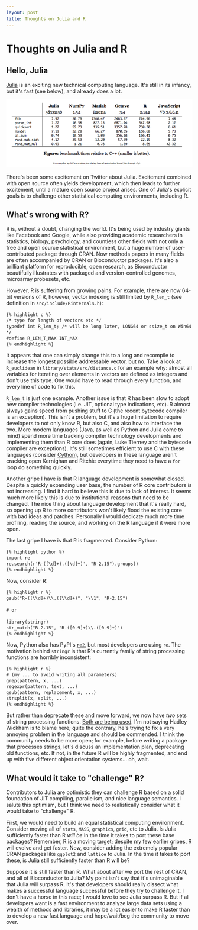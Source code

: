 ```yaml
---
layout: post
title: Thoughts on Julia and R
---
```


# Thoughts on Julia and R

## Hello, Julia

[Julia](http://julialang.org) is an exciting new technical computing
language. It's still in its infancy, but it's fast (see below), and
already does a lot.

![Comparison of Julia to other languages](/images/julia_speed.png)


There's been some excitement on Twitter about Julia. Excitement
combined with open source often yields development, which then leads
to further excitement, until a mature open source project arises. One
of Julia's explicit goals is to challenge other statistical computing
environments, including R.

## What's wrong with R?

R is, without a doubt, changing the world. It's being used by industry
giants like Facebook and Google, while also providing academic
researchers in statistics, biology, psychology, and countless other
fields with not only a free and open source statistical environment,
but a huge number of user-contributed package through CRAN. Now
methods papers in many fields are often accompanied by CRAN or
Bioconductor packages. It's also a brilliant platform for reproducible,
open research, as Bioconductor beautifully illustrates with packaged
and version-controlled genomes, microarray probesets, etc.

However, R is suffering from growing pains. For example, there are now
64-bit versions of R, however, vector indexing is still limited by
`R_len_t` (see definition in `src/include/Rinternals.h`):

    {% highlight c %} 
    /* type for length of vectors etc */
    typedef int R_len_t; /* will be long later, LONG64 or ssize_t on Win64 */
    #define R_LEN_T_MAX INT_MAX
    {% endhighlight %}

It appears that one can simply change this to a long and recompile to
increase the longest possible addressable vector, but no. Take a look
at `R_euclidean` in `library/stats/src/distance.c` for an example why:
almost all variables for iterating over elements in vectors are
defined as integers and don't use this type. One would have to read
through every function, and every line of code to fix this.

`R_len_t` is just one example. Another issue is that R has been slow
to adopt new compiler technologies (i.e. JIT, optional type
indications, etc). R almost always gains speed from pushing stuff to C
(the recent bytecode compiler is an exception). This isn't a problem,
but it's a huge limitation to require developers to not only know R,
but also C, and also how to interface the two. More modern languages
(Java, as well as Python and Julia come to mind) spend more time
tracking compiler technology developments and implementing them than R
core does (again, Luke Tierney and the bytecode compiler are
exceptions). It's still sometimes efficient to use C with these
languages (consider [Cython](http://cython.org/)), but developers in
these language aren't cracking open Kernighan and Ritchie everytime
they need to have a `for` loop do something quickly.

Another gripe I have is that R language development is somewhat
closed. Despite a quickly expanding user base, the number of R core
contributors is not increasing. I find it hard to believe this is due
to lack of interest. It seems much more likely this is due to
institutional reasons that need to be changed. The nice thing about
language development that it's really hard, so opening up R to more
contributors won't likely flood the existing core with bad ideas and
patches. Personally I would dedicate much more time profiling, reading
the source, and working on the R language if it were more open.

The last gripe I have is that R is fragmented. Consider Python:

    {% highlight python %}
    import re
    re.search(r'R-([\d]+).([\d]+)', "R-2.15").groups()
    {% endhighlight %} 
   
Now, consider R:
     
    {% highlight r %}
    gsub("R-([\\d]+)\\.([\\d]+)", "\\1", "R-2.15")
    
    # or
    
    library(stringr)
    str_match("R-2.15", "R-([0-9]+)\\.([0-9]+)")
    {% endhighlight %}
    
Now, Python also has PyPI's [`re2`](http://pypi.python.org/pypi/re2/),
but most developers are using `re`. The motivation behind `stringr` is
that R's currently family of string processing functions are horribly
inconsistent:

    {% highlight r %}
    # (my ... to avoid writing all parameters)
    grep(pattern, x, ...)
    regexpr(pattern, text, ...)
    gsub(pattern, replacement, x, ...)
    strsplit(x, split, ...)
    {% endhighlight %}
    
But rather than deprecate these and move forward, we now have *two*
sets of string processing
functions. [Both are being used](http://github.com/search?langOverride=&language=R&q=str_extract&repo=&start_value=1&type=Code). I'm
not saying Hadley Wickham is to blame here; quite the contrary, he's
trying to fix a very annoying problem in the language and should be
commended. I think the community needs to be more open; for example,
before writing a package that processes strings, let's discuss an
implementation plan, deprecating old functions, etc. If not, in the
future R will be highly fragmented, and end up with five different
object orientation systems... oh, wait.

## What would it take to "challenge" R?

Contributors to Julia are optimistic they can challenge R based on a
solid foundation of JIT compiling, parallelism, and nice language
semantics. I salute this optimism, but I think we need to
realistically consider what it would take to "challenge" R. 

First, we would need to build an equal statistical computing
environment. Consider moving all of `stats`, `MASS`, `graphics`,
`grid`, etc to Julia. Is Julia sufficiently faster than R *will be* in
the time it takes to port these base packages? Remember, R is a moving
target; despite my few earlier gripes, R will evolve and get
faster. Now, consider adding the extremely popular CRAN packages like
`ggplot2` and `lattice` to Julia. In the time it takes to port these,
is Julia still sufficiently faster than R will be?

Suppose it is still faster than R. What about after we port the rest
of CRAN, and all of Bioconductor to Julia? My point isn't say that
it's unimaginable that Julia will surpass R. It's that developers
should really dissect what makes a successful language successful
before they try to challenge it. I don't have a horse in this race; I
would love to see Julia surpass R. But if all developers want is a
fast environment to analyze large data sets using a wealth of methods
and libraries, it may be a lot easier to make R faster than to develop
a new fast language and hope/wait/beg the community to move over.
